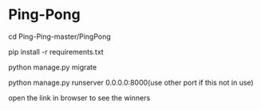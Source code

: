 # Ping-Pong
cd Ping-Ping-master/PingPong     






pip install -r requirements.txt         





python manage.py migrate            





python manage.py runserver 0.0.0.0:8000(use other port if this not in use)          




open the link in browser to see the winners
